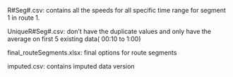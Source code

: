 
R#Seg#.csv: contains all the speeds for all specific time range for segment 1 in route 1.

UniqueR#Seg#.csv: don’t have the duplicate values and only have the average on first 5 existing data( 00:10 to 1:00)

final_routeSegments.xlsx: final options for route segments

imputed.csv: contains imputed data version 

